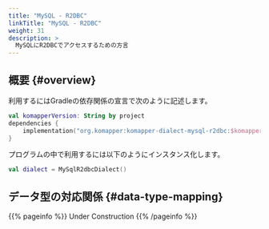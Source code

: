 ```yaml
---
title: "MySQL - R2DBC"
linkTitle: "MySQL - R2DBC"
weight: 31
description: >
  MySQLにR2DBCでアクセスするための方言
---
```


## 概要 {#overview}

利用するにはGradleの依存関係の宣言で次のように記述します。

```kotlin
val komapperVersion: String by project
dependencies {
    implementation("org.komapper:komapper-dialect-mysql-r2dbc:$komapperVersion")
}
```

プログラムの中で利用するには以下のようにインスタンス化します。

```kotlin
val dialect = MySqlR2dbcDialect()
```

## データ型の対応関係 {#data-type-mapping}

{{% pageinfo %}} Under Construction {{% /pageinfo %}}
